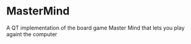 # MasterMind
A QT implementation of the board game Master Mind that lets you play againt the computer
